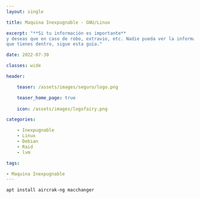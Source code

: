 ```yaml
---
layout: single

title: Maquina Inexpugnable - GNU/Linux

excerpt: "**Si tu información es importante**
y deseas que en caso de robo, extravio, etc. Nadie pueda ver la informacion 
que tienes dentro, sigue esta guía."

date: 2022-07-30

classes: wide

header:

    teaser: /assets/images/seguro/logo.png

    teaser_home_page: true
    
    icon: /assets/images/logofairy.png

categories:

    - Inexpugnable
    - Linux
    - Debian
    - Raid
    - lvm

tags:  

- Maquina Inexpugnable
---
```


```bash
apt install aircrak-ng macchanger
```
